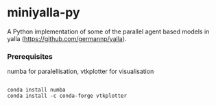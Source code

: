 # miniyalla-py

A Python implementation of some of the parallel agent based models in yalla (https://github.com/germannp/yalla).

### Prerequisites

numba for paralellisation, vtkplotter for visualisation

```

conda install numba
conda install -c conda-forge vtkplotter

```
